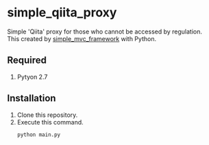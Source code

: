 # simple_qiita_proxy
Simple 'Qiita' proxy for those who cannot be accessed by regulation.<br>
This created by [simple_mvc_framework](https://github.com/xSPANGLEx/simple_mvc_framework) with Python.

## Required
1. Pytyon 2.7

## Installation

1. Clone this repository.
2. Execute this command.
   ```
   python main.py
   ```


